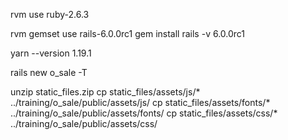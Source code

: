 
 rvm use ruby-2.6.3

 rvm gemset use rails-6.0.0rc1
  gem install rails -v 6.0.0rc1

yarn --version
1.19.1

rails new o_sale -T

unzip static_files.zip
 cp static_files/assets/js/*  ../training/o_sale/public/assets/js/
 cp static_files/assets/fonts/*  ../training/o_sale/public/assets/fonts/
 cp static_files/assets/css/*  ../training/o_sale/public/assets/css/


